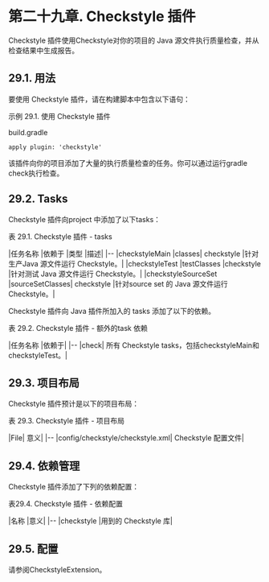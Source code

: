 # **第二十九章. Checkstyle 插件**
Checkstyle 插件使用Checkstyle对你的项目的 Java 源文件执行质量检查，并从检查结果中生成报告。

## **29.1. 用法**
要使用 Checkstyle 插件，请在构建脚本中包含以下语句：

示例 29.1. 使用 Checkstyle 插件

build.gradle
```
apply plugin: 'checkstyle'
```

该插件向你的项目添加了大量的执行质量检查的任务。你可以通过运行gradle check执行检查。

## **29.2. Tasks**
Checkstyle 插件向project 中添加了以下tasks：

表 29.1. Checkstyle 插件 - tasks

|任务名称	|依赖于	|类型	|描述|
|--
|checkstyleMain	|classes|	checkstyle	|针对生产Java 源文件运行 Checkstyle。|
|checkstyleTest	|testClasses	|checkstyle	|针对测试 Java 源文件运行 Checkstyle。|
|checkstyleSourceSet	|sourceSetClasses|	checkstyle	|针对source set 的 Java 源文件运行 Checkstyle。|

Checkstyle 插件向 Java 插件所加入的 tasks 添加了以下的依赖。

表 29.2. Checkstyle 插件 - 额外的task 依赖

|任务名称	|依赖于|
|--
|check|	所有 Checkstyle tasks，包括checkstyleMain和checkstyleTest。|

## **29.3. 项目布局**
Checkstyle 插件预计是以下的项目布局：

表 29.3. Checkstyle 插件 - 项目布局

|File|	意义|
|--
|config/checkstyle/checkstyle.xml|	Checkstyle 配置文件|

## **29.4. 依赖管理**
Checkstyle 插件添加了下列的依赖配置：

表29.4. Checkstyle 插件 ​​- 依赖配置

|名称	|意义|
|--
|checkstyle	|用到的 Checkstyle 库|

## **29.5. 配置**
请参阅CheckstyleExtension。
